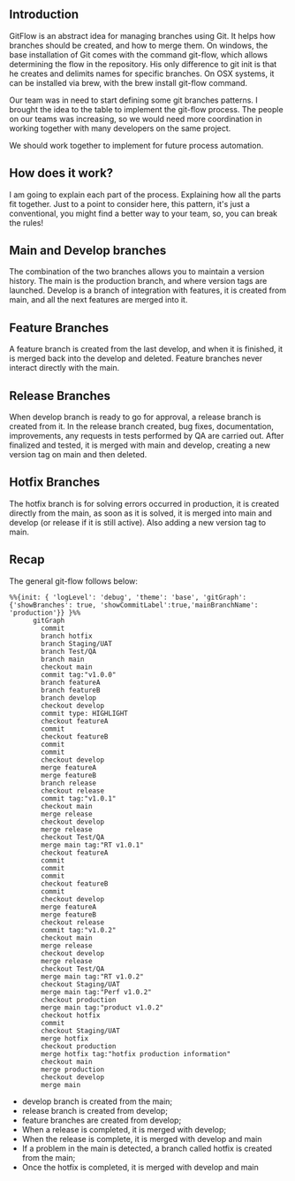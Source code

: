 ## Introduction
GitFlow is an abstract idea for managing branches using Git. It helps how branches should be created, and how to merge them. On windows, the base installation of Git comes with the command git-flow, which allows determining the flow in the repository. His only difference to git init is that he creates and delimits names for specific branches. On OSX systems, it can be installed via brew, with the brew install git-flow command.

Our team was in need to start defining some git branches patterns. I brought the idea to the table to implement the git-flow process. The people on our teams was increasing, so we would need more coordination in working together with many developers on the same project.

We should work together to implement for future process automation.

## How does it work?
I am going to explain each part of the process. Explaining how all the parts fit together. Just to a point to consider here, this pattern, it's just a conventional, you might find a better way to your team, so, you can break the rules!

## Main and Develop branches
The combination of the two branches allows you to maintain a version history. The main is the production branch, and where version tags are launched. Develop is a branch of integration with features, it is created from main, and all the next features are merged into it.

## Feature Branches
A feature branch is created from the last develop, and when it is finished, it is merged back into the develop and deleted. Feature branches never interact directly with the main.

## Release Branches
When develop branch is ready to go for approval, a release branch is created from it. In the release branch created, bug fixes, documentation, improvements, any requests in tests performed by QA are carried out. After finalized and tested, it is merged with main and develop, creating a new version tag on main and then deleted.

## Hotfix Branches
The hotfix branch is for solving errors occurred in production, it is created directly from the main, as soon as it is solved, it is merged into main and develop (or release if it is still active). Also adding a new version tag to main.

## Recap
The general git-flow follows below:

```mermaid
%%{init: { 'logLevel': 'debug', 'theme': 'base', 'gitGraph': {'showBranches': true, 'showCommitLabel':true,'mainBranchName': 'production'}} }%%
      gitGraph
        commit
        branch hotfix
        branch Staging/UAT
        branch Test/QA
        branch main
        checkout main
        commit tag:"v1.0.0"
        branch featureA
        branch featureB
        branch develop
        checkout develop
        commit type: HIGHLIGHT
        checkout featureA
        commit
        checkout featureB
        commit
        commit
        checkout develop
        merge featureA
        merge featureB
        branch release
        checkout release
        commit tag:"v1.0.1"
        checkout main
        merge release
        checkout develop
        merge release
        checkout Test/QA
        merge main tag:"RT v1.0.1"
        checkout featureA
        commit
        commit
        commit
        checkout featureB
        commit
        checkout develop
        merge featureA
        merge featureB
        checkout release
        commit tag:"v1.0.2"
        checkout main
        merge release
        checkout develop
        merge release
        checkout Test/QA
        merge main tag:"RT v1.0.2"
        checkout Staging/UAT
        merge main tag:"Perf v1.0.2"
        checkout production
        merge main tag:"product v1.0.2"
        checkout hotfix
        commit
        checkout Staging/UAT
        merge hotfix
        checkout production
        merge hotfix tag:"hotfix production information"
        checkout main
        merge production
        checkout develop
        merge main
```

* develop branch is created from the main;
* release branch is created from develop;
* feature branches are created from develop;
* When a release is completed, it is merged with develop;
* When the release is complete, it is merged with develop and main
* If a problem in the main is detected, a branch called hotfix is created from the main;
* Once the hotfix is completed, it is merged with develop and main